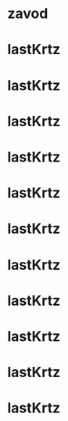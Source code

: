 # zavod
# lastKrtz
# lastKrtz
# lastKrtz
# lastKrtz
# lastKrtz
# lastKrtz
# lastKrtz
# lastKrtz
# lastKrtz
# lastKrtz
# lastKrtz
